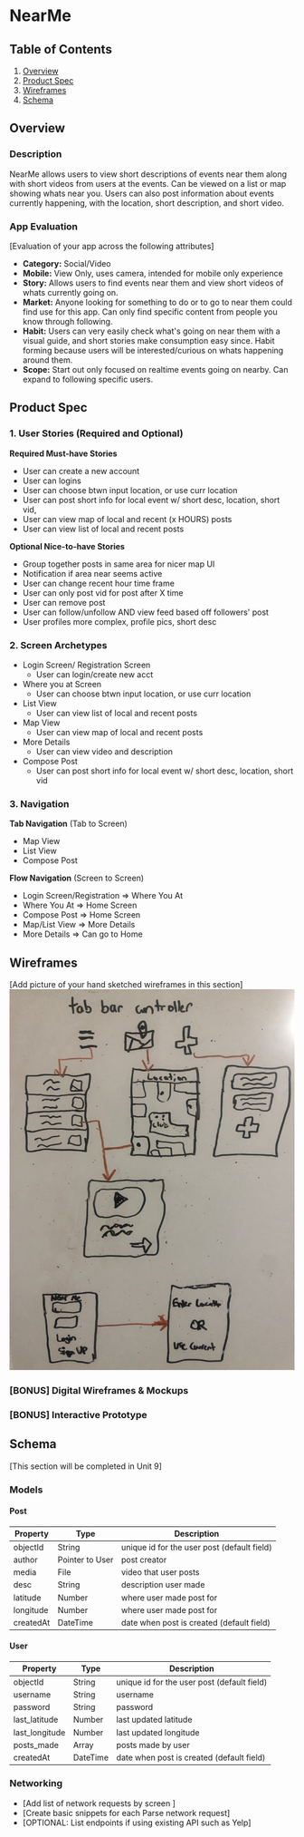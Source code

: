# NearMe

## Table of Contents
1. [Overview](#Overview)
1. [Product Spec](#Product-Spec)
1. [Wireframes](#Wireframes)
2. [Schema](#Schema)

## Overview
### Description
NearMe allows users to view short descriptions of events near them along with short videos from users at the events. Can be viewed on a list or map showing whats near you. Users can also post information about events currently happening, with the location, short description, and short video.

### App Evaluation
[Evaluation of your app across the following attributes]
- **Category:** Social/Video
- **Mobile:** View Only, uses camera, intended for mobile only experience
- **Story:** Allows users to find events near them and view short videos of whats currently going on.
- **Market:** Anyone looking for something to do or to go to near them could find use for this app. Can only find specific content from people you know through following. 
- **Habit:** Users can very easily check what's going on near them with a visual guide, and short stories make consumption easy since. Habit forming because users will be interested/curious on whats happening around them.
- **Scope:** Start out only focused on realtime events going on nearby. Can expand to following specific users.

## Product Spec

### 1. User Stories (Required and Optional)

**Required Must-have Stories**

* User can create a new account
* User can logins
* User can choose btwn input location, or use curr location
* User can post short info for local event w/ short desc, location, short vid,
* User can view map of local and recent (x HOURS) posts
* User can view list of local and recent posts


**Optional Nice-to-have Stories**

* Group together posts in same area for nicer map UI
*  Notification if area near seems active
*  User can change recent hour time frame
* User can only post vid for post after X time
* User can remove post
* User can follow/unfollow AND view feed based off followers' post
* User profiles more complex, profile pics, short desc


### 2. Screen Archetypes

* Login Screen/ Registration Screen
   * User can login/create new acct
* Where you at Screen
    * User can choose btwn input location, or use curr location
* List View
    * User can view list of local and recent posts
* Map View
   * User can view map of local and recent posts
* More Details
   * User can view video and description
* Compose Post
    * User can post short info for local event w/ short desc, location, short vid

### 3. Navigation

**Tab Navigation** (Tab to Screen)

*  Map View
*  List View
*  Compose Post

**Flow Navigation** (Screen to Screen)

* Login Screen/Registration
   => Where You At
* Where You At
  => Home Screen
* Compose Post
  => Home Screen
* Map/List View
  => More Details
* More Details
  => Can go to Home

## Wireframes
[Add picture of your hand sketched wireframes in this section]
<img src="nearMeWireframe.jpg" width=600>

### [BONUS] Digital Wireframes & Mockups

### [BONUS] Interactive Prototype

## Schema 
[This section will be completed in Unit 9]
### Models
#### Post

   | Property      | Type     | Description |
   | ------------- | -------- | ------------|
   | objectId      | String   | unique id for the user post (default field) |
   | author        | Pointer to User| post creator |
   | media         | File     | video that user posts |
   | desc          | String   | description user made |
   | latitude      | Number   |where user made post for |
   | longitude     | Number   |where user made post for |
   | createdAt     | DateTime | date when post is created (default field) |
   
 #### User

   | Property      | Type     | Description |
   | ------------- | -------- | ------------|
   | objectId      | String   | unique id for the user post (default field) |
   | username      | String   | username |
   | password      | String   | password |
   | last_latitude | Number   | last updated latitude |
   | last_longitude| Number   | last updated longitude |
   | posts_made    | Array    | posts made by user |
   | createdAt     | DateTime | date when post is created (default field) |



### Networking
- [Add list of network requests by screen ]
- [Create basic snippets for each Parse network request]
- [OPTIONAL: List endpoints if using existing API such as Yelp]
